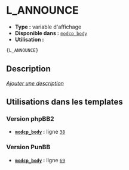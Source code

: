 # L_ANNOUNCE
* __Type :__ variable d'affichage
* __Disponible dans :__ [`modcp_body`](../tpl/var/modcp_body.md#readme)
* __Utilisation :__

```html
{L_ANNOUNCE}
```

## Description
[*Ajouter une description*](https://fa-tvars.appspot.com/var/L_ANNOUNCE)

## Utilisations dans les templates

### Version phpBB2
* __[`modcp_body`](../tpl/var/modcp_body.md#readme) :__ ligne [`38`](../tpl/src/subsilver/modcp_body.tpl#L38)

### Version PunBB
* __[`modcp_body`](../tpl/var/modcp_body.md#readme) :__ ligne [`69`](../tpl/src/punbb/modcp_body.tpl#L69)